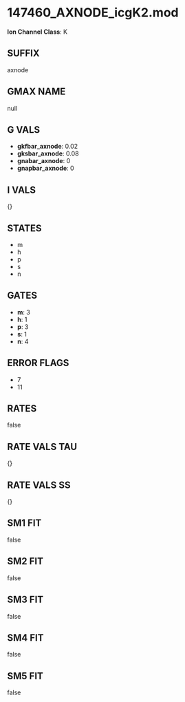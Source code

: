 # 147460_AXNODE_icgK2.mod

**Ion Channel Class**: K

## SUFFIX

axnode

## GMAX NAME

null

## G VALS

- **gkfbar_axnode**: 0.02
- **gksbar_axnode**: 0.08
- **gnabar_axnode**: 0
- **gnapbar_axnode**: 0

## I VALS

{}

## STATES

- m
- h
- p
- s
- n

## GATES

- **m**: 3
- **h**: 1
- **p**: 3
- **s**: 1
- **n**: 4

## ERROR FLAGS

- 7
- 11

## RATES

false

## RATE VALS TAU

{}

## RATE VALS SS

{}

## SM1 FIT

false

## SM2 FIT

false

## SM3 FIT

false

## SM4 FIT

false

## SM5 FIT

false
